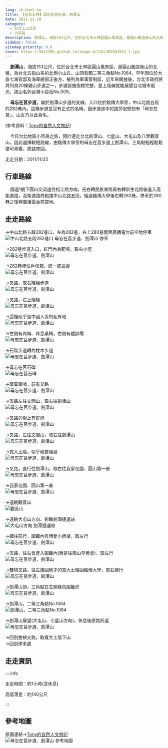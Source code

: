 ```yaml
---
lang: zh-Hant-tw
title: 【台北士林】毋忘在莒步道、劍潭山
date: 2011-11-29
category: 
  - 台北上山走走
  - 小百岳
description: 劍潭山，海拔153公尺，位於台北市士林區圓山風景區，是圓山飯店後山的北稜，為台北五指山系的北側小山丘，早年因位於大直七海官邸及海軍總部正後方，被列為軍事管制區，近年來開放後，台北市政府將其列為20條親山步道之一，步道設施指標完整，登上稜線就能展望台北城市風光，該山名列台灣小百岳No.009。
sidebar: false
sitemap.priority: 0.8
cover: https://1013399.github.io/image-4/226/203943951_l.jpg
---
```


    **劍潭山**，海拔153公尺，位於台北市士林區圓山風景區，是圓山飯店後山的北稜，為台北五指山系的北側小山丘，山頂有顆二等三角點No.1064，早年因位於大直七海官邸及海軍總部正後方，被列為軍事管制區，近年來開放後，台北市政府將其列為20條親山步道之一，步道設施指標完整，登上稜線就能展望台北城市風光，該山名列台灣小百岳No.009。  

    **毋忘在莒步道**，屬於劍潭山步道的支線，入口位於銘傳大學旁，中山北路五段的282巷內。這條步道並沒有正式的名稱，因步道途中的路旁岩壁刻有「毋忘在莒」，山友乃以此為名。

(參考資料：[Tony的自然人文旅記](http://www.tonyhuang39.com/tony0834/tony0834.html))  

<!-- more -->

    今日台北地區小百岳之旅，預計連走台北劍潭山、七星山、大屯山及八里觀音山，因此選擇較短路線，由銘傳大學旁的毋忘在莒步道上劍潭山，三角點輕輕鬆鬆便可尋獲，原路來回。

走走日期：2011/11/25

## 行車路線
    國道1號下圓山交流道往松江路方向，先右轉民族東路再右轉新生北路後進入高架道路，高架道路終點接中山北路五段，經過銘傳大學後右轉282巷，停車於280巷之復興廣播電台前空地。

## 走走路線
→中山北路五段282巷口，左為282巷，右上280巷復興廣播電台前空地停車  
![中山北路五段282巷口 毋忘在莒步道、劍潭山 停車](https://1013399.github.io/image-4/226/203943954_l.jpg)

→282巷步道入口，紅門內為靶場，取右小徑  
![毋忘在莒步道、劍潭山](https://1013399.github.io/image-4/226/203943961_l.jpg)

→282巷裡住戶信箱，統一擺這邊  
![毋忘在莒步道、劍潭山](https://1013399.github.io/image-4/226/203943965_l.jpg)

→叉路，取右階梯步道  
![毋忘在莒步道、劍潭山](https://1013399.github.io/image-4/226/203943973_l.jpg)

→叉路，右上階梯  
![毋忘在莒步道、劍潭山](https://1013399.github.io/image-4/226/203943978_l.jpg)

→這裡似乎是中國人壽的私有地  
![毋忘在莒步道、劍潭山](https://1013399.github.io/image-4/226/203943983_l.jpg)

→左側有崗哨、休息桌椅，右側有體訓場  
![毋忘在莒步道、劍潭山](https://1013399.github.io/image-4/226/203943987_l.jpg)

→石階步道轉為枕木步道  
![毋忘在莒步道、劍潭山](https://1013399.github.io/image-4/226/203943997_l.jpg)

→毋忘在莒石碑  
![毋忘在莒石碑](https://1013399.github.io/image-4/226/203944001_l.jpg)

→廢棄崗哨，前有叉路  
![毋忘在莒步道、劍潭山](https://1013399.github.io/image-4/226/203944004_l.jpg)

→叉路左往文間山，取右往劍潭山  
![毋忘在莒步道、劍潭山](https://1013399.github.io/image-4/226/203944007_l.jpg)

→叉路旁樹上有釘牌  
![毋忘在莒步道、劍潭山](https://1013399.github.io/image-4/226/203944011_l.jpg)

→叉路，左往文間山，取右往劍潭山  
![毋忘在莒步道、劍潭山](https://1013399.github.io/image-4/226/203944014_l.jpg)

→寬大土階，似乎剛整理過  
![毋忘在莒步道、劍潭山](https://1013399.github.io/image-4/226/203944017_l.jpg)

→叉路，直行往劍潭山，取右往我家花園、圓山第一景  
![毋忘在莒步道、劍潭山](https://1013399.github.io/image-4/226/203944020_l.jpg)

→我家花園、圓山第一景  
![毋忘在莒步道、劍潭山](https://1013399.github.io/image-4/226/203944023_l.jpg)

→遠眺觀音山  
![觀音山](https://1013399.github.io/image-4/226/203944027_l.jpg)

→遠眺大屯山方向、俯瞰劍潭捷運站  
![大屯山方向 劍潭捷運站](https://1013399.github.io/image-4/226/203944029_l.jpg)

→續往前行，圍籬內有博愛小牌樓，取左行  
![毋忘在莒步道、劍潭山](https://1013399.github.io/image-4/226/203944030_l.jpg)

→叉路，往右會進入圍籬內(應是往南山早覺會)，取左行  
![毋忘在莒步道、劍潭山](https://1013399.github.io/image-4/226/203944035_l.jpg)

→雙槓叉路，往左接回剛才的寬大土階回銘傳大學，取右續行  
![毋忘在莒步道、劍潭山](https://1013399.github.io/image-4/226/203944038_l.jpg)

→劍潭山頂，三角點在左側綠色圍籬旁  
![毋忘在莒步道、劍潭山](https://1013399.github.io/image-4/226/203944042_l.jpg)

→劍潭山，二等三角點No.1064  
![劍潭山，二等三角點No.1064](https://1013399.github.io/image-4/226/203944046_l.jpg)

→劍潭山展望(大屯山、七星山方向)，休息後原路折返  
![毋忘在莒步道、劍潭山](https://1013399.github.io/image-4/226/203943951_l.jpg)

→回到雙槓叉路，取寬大土階下山  
→回到停車處

## 走走資訊

::: info

走走時間：約1小時(含休息)

高低落差：約140公尺

:::

## 參考地圖
原圖連結→[Tony的自然人文旅記](http://www.tonyhuang39.com/tony0834/tony0834.html)  
![毋忘在莒步道、劍潭山 參考地圖](https://1013399.github.io/image-4/226/204034062_l.jpg)
